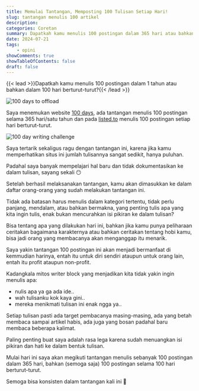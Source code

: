 ```yaml
---
title: Memulai Tantangan, Memposting 100 Tulisan Setiap Hari!
slug: tantangan menulis 100 artikel
description: 
categories: Coretan
summary: Dapatkah kamu menulis 100 postingan dalam 365 hari atau bahkan dalam 100 hari berturut-turut? Sepertinya ini hal yang perlu untuk kamu coba, melawan mitos mental writers block.
date: 2024-07-21
tags: 
    - opini
showComments: true
showTableOfContents: false
draft: false
---
```


{{< lead >}}Dapatkah kamu menulis 100 postingan dalam 1 tahun atau bahkan dalam 100 hari berturut-turut?{{< /lead >}}

![100 days to offload](/img/challenge-writing/100days.png)

Saya menemukan website [100 days](100daystooffload.com), ada tantangan menulis 100 postingan selama 365 hari/satu tahun dan pada [listed.to](https://listed.to/@Listed/5202/100-day-writing-challenge) menulis 100 postingan setiap hari berturut-turut. 

![100 day writing challenge](/img/challenge-writing/listed.png)

Saya tertarik sekaligus ragu dengan tantangan ini, karena jika kamu memperhatikan situs ini jumlah tulisannya sangat sedikit, hanya puluhan.

Padahal saya banyak mempelajari hal baru dan tidak dokumentasikan ke dalam tulisan, sayang sekali 😶

Setelah berhasil melaksanakan tantangan, kamu akan dimasukkan ke dalam daftar orang-orang yang sudah melakukan tantangan ini.

Tidak ada batasan harus menulis dalam kategori tertentu, tidak perlu panjang, mendalam, atau bahkan bermakna, yang penting tulis apa yang kita ingin tulis, enak bukan mencurahkan isi pikiran ke dalam tulisan?

Bisa tentang apa yang dilakukan hari ini, bahkan jika kamu punya peliharaan ceritakan bagaimana karakternya atau bahkan ceritakan tentang hobi kamu, bisa jadi orang yang membacanya akan menganggap itu menarik.

Saya yakin tantangan 100 postingan ini akan menjadi bermanfaat di kemmudian harinya, entah itu untuk diri sendiri ataupun untuk orang lain, entah itu profit ataupun non-profit.

Kadangkala mitos writer block yang menjadikan kita tidak yakin ingin menulis apa:
* nulis apa ya ga ada ide..
* wah tulisanku kok kaya gini..
* mereka menikmati tulisan ini enak ngga ya..

Setiap tulisan pasti ada target pembacanya masing-masing, ada yang betah membaca sampai artikel habis, ada juga yang bosan padahal baru membaca beberapa kalimat.

Paling penting buat saya adalah rasa lega karena sudah menuangkan isi pikiran dan hati ke dalam bentuk tulisan. 

Mulai hari ini saya akan megikuti tantangan menulis sebanyak 100 postingan dalam 365 hari, bahkan (semoga saja) 100 postingan selama 100 hari berturut-turut.

Semoga bisa konsisten dalam tantangan kali ini 🙂
